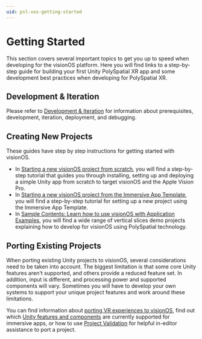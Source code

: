 ```yaml
---
uid: psl-vos-getting-started
---
```

# Getting Started
This section covers several important topics to get you up to speed when developing for the visionOS platform. Here you will find links to a step-by-step guide for building your first Unity PolySpatial XR app and some development best practices when developing for PolySpatial XR.

## Development & Iteration
Please refer to [Development & Iteration](DevelopmentAndIteration.md) for information about prerequisites, development, iteration, deployment, and debugging.

## Creating New Projects
These guides have step by step instructions for getting started with visionOS.
* In [Starting a new visionOS project from scratch](TutorialCreateFromScratch.md), you will find a step-by-step tutorial that guides you through installing, setting up and deploying a simple Unity app from scratch to target visionOS and the Apple Vision Pro.
* In [Starting a new visionOS project from the Immersive App Template](TutorialCreateFromTemplate.md), you will find a step-by-step tutorial for setting up a new project using the Immersive App Template.
* In [Sample Contents: Learn how to use visionOS with Application Examples](Samples.md),
you will find a wide range of vertical slices demo projects explaining how to develop for visionOS using PolySpatial technology.

## Porting Existing Projects

When porting existing Unity projects to visionOS, several considerations need to be taken into account. The biggest limitation is that some core Unity features aren't supported, and others provide a reduced feature set. In addition, input is different, and processing power and supported components will vary. Sometimes you will have to develop your own systems to support your unique project features and work around these limitations.

You can find information about [porting VR experiences to visionOS](MetalApps.md#porting-vr-experiences-to-visionos), find out which [Unity features and components](SupportedFeatures.md) are currently supported for immersive apps, or how to use [Project Validation](PolySpatialXRProjectValidation.md) for helpful in-editor assistance to port a project.

<!-- ## Development best practices -->
